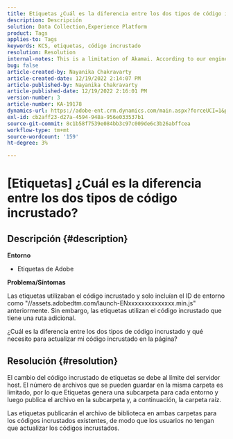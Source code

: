 ```yaml
---
title: Etiquetas ¿Cuál es la diferencia entre los dos tipos de código incrustado?
description: Descripción
solution: Data Collection,Experience Platform
product: Tags
applies-to: Tags
keywords: KCS, etiquetas, código incrustado
resolution: Resolution
internal-notes: This is a limitation of Akamai. According to our engineer.
bug: false
article-created-by: Nayanika Chakravarty
article-created-date: 12/19/2022 2:14:07 PM
article-published-by: Nayanika Chakravarty
article-published-date: 12/19/2022 2:16:01 PM
version-number: 3
article-number: KA-19178
dynamics-url: https://adobe-ent.crm.dynamics.com/main.aspx?forceUCI=1&pagetype=entityrecord&etn=knowledgearticle&id=208daf63-a77f-ed11-81ac-6045bd006079
exl-id: cb2aff23-d27a-4594-948a-956e033537b1
source-git-commit: 8c1b58f7539e084bb3c97c009de6c3b26abffcea
workflow-type: tm+mt
source-wordcount: '159'
ht-degree: 3%

---
```


# [Etiquetas] ¿Cuál es la diferencia entre los dos tipos de código incrustado?

## Descripción {#description}


<b>Entorno</b>

- Etiquetas de Adobe

<b>Problema/Síntomas</b>

Las etiquetas utilizaban el código incrustado y solo incluían el ID de entorno como &quot;//assets.adobedtm.com/launch-ENxxxxxxxxxxxxxx.min.js&quot; anteriormente. Sin embargo, las etiquetas utilizan el código incrustado que tiene una ruta adicional.

¿Cuál es la diferencia entre los dos tipos de código incrustado y qué necesito para actualizar mi código incrustado en la página?


## Resolución {#resolution}


El cambio del código incrustado de etiquetas se debe al límite del servidor host. El número de archivos que se pueden guardar en la misma carpeta es limitado, por lo que Etiquetas genera una subcarpeta para cada entorno y luego publica el archivo en la subcarpeta y, a continuación, la carpeta raíz.

Las etiquetas publicarán el archivo de biblioteca en ambas carpetas para los códigos incrustados existentes, de modo que los usuarios no tengan que actualizar los códigos incrustados.
